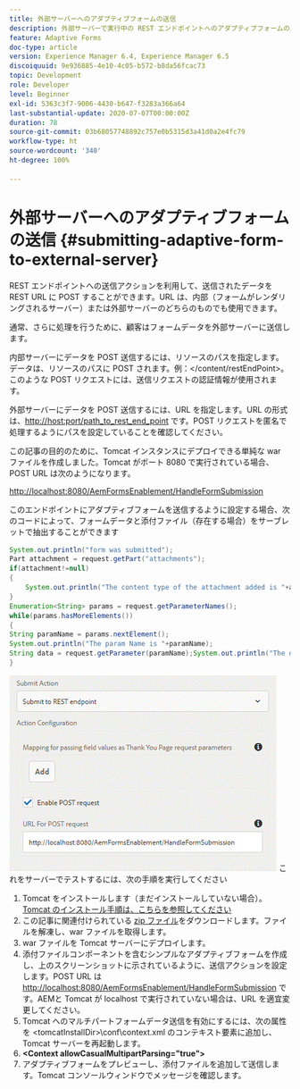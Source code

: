 ```yaml
---
title: 外部サーバーへのアダプティブフォームの送信
description: 外部サーバーで実行中の REST エンドポイントへのアダプティブフォームの送信
feature: Adaptive Forms
doc-type: article
version: Experience Manager 6.4, Experience Manager 6.5
discoiquuid: 9e936885-4e10-4c05-b572-b8da56fcac73
topic: Development
role: Developer
level: Beginner
exl-id: 5363c3f7-9006-4430-b647-f3283a366a64
last-substantial-update: 2020-07-07T00:00:00Z
duration: 78
source-git-commit: 03b68057748892c757e0b5315d3a41d0a2e4fc79
workflow-type: ht
source-wordcount: '340'
ht-degree: 100%

---
```


# 外部サーバーへのアダプティブフォームの送信 {#submitting-adaptive-form-to-external-server}

REST エンドポイントへの送信アクションを利用して、送信されたデータを REST URL に POST することができます。URL は、内部（フォームがレンダリングされるサーバー）または外部サーバーのどちらのものでも使用できます。

通常、さらに処理を行うために、顧客はフォームデータを外部サーバーに送信します。

内部サーバーにデータを POST 送信するには、リソースのパスを指定します。データは、リソースのパスに POST されます。例：&lt;/content/restEndPoint>。このような POST リクエストには、送信リクエストの認証情報が使用されます。

外部サーバーにデータを POST 送信するには、URL を指定します。URL の形式は、<http://host:port/path_to_rest_end_point> です。POST リクエストを匿名で処理するようにパスを設定していることを確認してください。

この記事の目的のために、Tomcat インスタンスにデプロイできる単純な war ファイルを作成しました。Tomcat がポート 8080 で実行されている場合、POST URL は次のようになります。

<http://localhost:8080/AemFormsEnablement/HandleFormSubmission>

このエンドポイントにアダプティブフォームを送信するように設定する場合、次のコードによって、フォームデータと添付ファイル（存在する場合）をサーブレットで抽出することができます

```java
System.out.println("form was submitted");
Part attachment = request.getPart("attachments");
if(attachment!=null)
{
    System.out.println("The content type of the attachment added is "+attachment.getContentType());
}
Enumeration<String> params = request.getParameterNames();
while(params.hasMoreElements())
{
String paramName = params.nextElement();
System.out.println("The param Name is "+paramName);
String data = request.getParameter(paramName);System.out.println("The data  is "+data);
}
```

![formsubmission](assets/formsubmission.gif)
これをサーバーでテストするには、次の手順を実行してください

1. Tomcat をインストールします（まだインストールしていない場合）。 [Tomcat のインストール手順は、こちらを参照してください](https://helpx.adobe.com/experience-manager/kt/forms/using/preparing-datasource-for-form-data-model-tutorial-use.html)
1. この記事に関連付けられている [zip ファイル](assets/aemformsenablement.zip)をダウンロードします。ファイルを解凍し、war ファイルを取得します。
1. war ファイルを Tomcat サーバーにデプロイします。
1. 添付ファイルコンポーネントを含むシンプルなアダプティブフォームを作成し、上のスクリーンショットに示されているように、送信アクションを設定します。POST URL は <http://localhost:8080/AemFormsEnablement/HandleFormSubmission> です。AEMと Tomcat が localhost で実行されていない場合は、URL を適宜変更してください。
1. Tomcat へのマルチパートフォームデータ送信を有効にするには、次の属性を &lt;tomcatInstallDir>\conf\context.xml のコンテキスト要素に追加し、Tomcat サーバーを再起動します。
1. **&lt;Context allowCasualMultipartParsing=&quot;true&quot;>**
1. アダプティブフォームをプレビューし、添付ファイルを追加して送信します。Tomcat コンソールウィンドウでメッセージを確認します。

